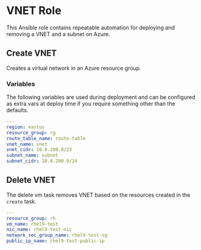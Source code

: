 # VNET Role

This Ansible role contains repeatable automation for deploying and removing a VNET and a subnet on Azure.

## Create VNET

Creates a virtual network in an Azure resource group.

### Variables

The following variables are used during deployment and can be configured as extra vars at deploy time if you require something other than the defaults.

```yaml
---
region: eastus
resource_group: rg
route_table_name: route-table
vnet_name: vnet
vnet_cidr: 10.0.200.0/23
subnet_name: subnet
subnet_cidr: 10.0.200.0/24
```

## Delete VNET

The delete vm task removes VNET based on the resources created in the `create` task.

```yaml
---
resource_group: rh
vm_name: rhel9-test
nic_name: rhel9-test-nic
network_sec_group_name: rhel9-test-sg
public_ip_name: rhel9-test-public-ip
```
